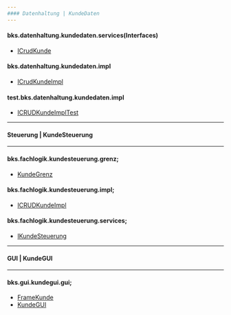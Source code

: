 ```yaml
---
#### Datenhaltung | KundeDaten
---
```

#### bks.datenhaltung.kundedaten.services(Interfaces)
- [ICrudKunde]

#### bks.datenhaltung.kundedaten.impl
- [ICrudKundeImpl]

#### test.bks.datenhaltung.kundedaten.impl
- [ICRUDKundeImplTest]
---
#### Steuerung | KundeSteuerung
---

#### bks.fachlogik.kundesteuerung.grenz;
- [KundeGrenz]
#### bks.fachlogik.kundesteuerung.impl;
- [ICRUDKundeImpl]

#### bks.fachlogik.kundesteuerung.services;
- [IKundeSteuerung]
---
#### GUI | KundeGUI
---
#### bks.gui.kundegui.gui;
- [FrameKunde]
- [KundeGUI]

[ICRUDKundeImpl]: <https://github.com/ZeroPie/SWP/blob/master/trunk/KundeDaten/src/bks/datenhaltung/kundedaten/impl/ICRUDKundeImpl.java>


[ICrudKunde]:
<https://github.com/ZeroPie/SWP/blob/master/trunk/KundeDaten/src/bks/datenhaltung/kundedaten/services/ICRUDKunde.java>

[ICRUDKundeImplTest]:
<https://github.com/ZeroPie/SWP/blob/master/trunk/KundeDaten/test/bks/datenhaltung/kundedaten/impl/ICRUDKundeImplTest.java>

[KundeGrenz]: <https://github.com/ZeroPie/SWP/blob/master/trunk/KundeSteuerung/src/bks/fachlogik/kundesteuerung/grenz/KundeGrenz.java>

[ICRUDKundeImpl]:
<https://github.com/ZeroPie/SWP/blob/master/trunk/KundeSteuerung/src/bks/fachlogik/kundesteuerung/impl/IKundeSteuerungImpl.java>
[IKundeSteuerung]:
<https://github.com/ZeroPie/SWP/blob/master/trunk/KundeSteuerung/src/bks/fachlogik/kundesteuerung/services/IKundeSteuerung.java>
[KundeGUI]:
<https://github.com/ZeroPie/SWP/blob/master/trunk/KundeGUI/src/bks/gui/kundegui/gui/ProfilBearbeitenFrame.java>

[FrameKunde]: <https://github.com/ZeroPie/SWP/blob/master/trunk/KundeGUI/src/bks/gui/kundegui/gui/FrameKunde.java>
